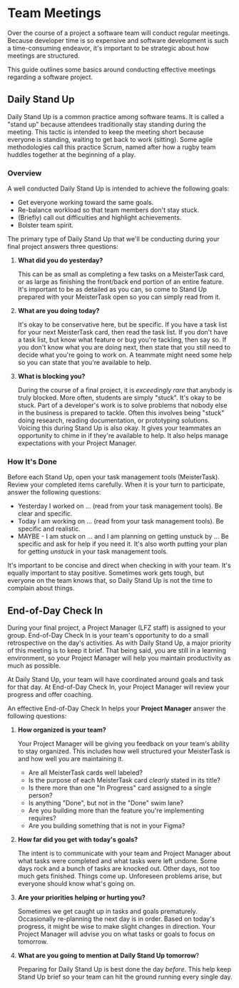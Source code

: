 # Team Meetings

Over the course of a project a software team will conduct regular meetings. Because developer time is so expensive and software development is such a time-consuming endeavor, it's important to be strategic about how meetings are structured.

This guide outlines some basics around conducting effective meetings regarding a software project.

## Daily Stand Up

Daily Stand Up is a common practice among software teams. It is called a "stand up" because attendees traditionally stay standing during the meeting. This tactic is intended to keep the meeting short because everyone is standing, waiting to get back to work (sitting). Some agile methodologies call this practice Scrum, named after how a rugby team huddles together at the beginning of a play.

### Overview

A well conducted Daily Stand Up is intended to achieve the following goals:

- Get everyone working toward the same goals.
- Re-balance workload so that team members don't stay stuck.
- (Briefly) call out difficulties and highlight achievements.
- Bolster team spirit.

The primary type of Daily Stand Up that we'll be conducting during your final project answers three questions:

1. **What did you do yesterday?**

    This can be as small as completing a few tasks on a MeisterTask card, or as large as finishing the front/back end portion of an entire feature. It's important to be as detailed as you can, so come to Stand Up prepared with your MeisterTask open so you can simply read from it.

1. **What are you doing today?**

    It's okay to be conservative here, but be specific. If you have a task list for your next MeisterTask card, then read the task list. If you don't have a task list, but know what feature or bug you're tackling, then say so. If you don't know what you are doing next, then state that you still need to decide what you're going to work on. A teammate might need some help so you can state that you're available to help.

1. **What is blocking you?**

    During the course of a final project, it is _exceedingly rare_ that anybody is truly blocked. More often, students are simply "stuck". It's okay to be stuck. Part of a developer's work is to solve problems that nobody else in the business is prepared to tackle. Often this involves being "stuck" doing research, reading documentation, or prototyping solutions. Voicing this during Stand Up is also okay. It gives your teammates an opportunity to chime in if they're available to help. It also helps manage expectations with your Project Manager.

### How It's Done

Before each Stand Up, open your task management tools (MeisterTask). Review your completed items carefully. When it is your turn to participate, answer the following questions:

  - Yesterday I worked on ... (read from your task management tools). Be clear and specific.
  - Today I am working on ... (read from your task management tools). Be specific and realistic.
  - MAYBE - I am stuck on ... and I am planning on getting unstuck by ... Be specific and ask for help if you need it. It's also worth putting your plan for getting _unstuck_ in your task management tools.

It's important to be concise and direct when checking in with your team. It's equally important to stay positive. Sometimes work gets tough, but everyone on the team knows that, so Daily Stand Up is not the time to complain about things.

## End-of-Day Check In

During your final project, a Project Manager (LFZ staff) is assigned to your group. End-of-Day Check In is your team's opportunity to do a small retrospective on the day's activities. As with Daily Stand Up, a major priority of this meeting is to keep it brief. That being said, you are still in a learning environment, so your Project Manager will help you maintain productivity as much as possible.

At Daily Stand Up, your team will have coordinated around goals and task for that day. At End-of-Day Check In, your Project Manager will review your progress and offer coaching.

An effective End-of-Day Check In helps your **Project Manager** answer the following questions:

1. **How organized is your team?**

    Your Project Manager will be giving you feedback on your team's ability to stay organized. This includes how well structured your MeisterTask is and how well you are maintaining it.
      - Are all MeisterTask cards well labeled?
      - Is the purpose of each MeisterTask card _clearly_ stated in its title?
      - Is there more than one "In Progress" card assigned to a single person?
      - Is anything "Done", but not in the "Done" swim lane?
      - Are you building more than the feature you're implementing requires?
      - Are you building something that is not in your Figma?

1. **How far did you get with today's goals?**

    The intent is to communicate with your team and Project Manager about what tasks were completed and what tasks were left undone. Some days rock and a bunch of tasks are knocked out. Other days, not too much gets finished. Things come up. Unforeseen problems arise, but everyone should know what's going on.

1. **Are your priorities helping or hurting you?**

    Sometimes we get caught up in tasks and goals prematurely. Occasionally re-planning the next day is in order. Based on today's progress, it might be wise to make slight changes in direction. Your Project Manager will advise you on what tasks or goals to focus on tomorrow.

1. **What are you going to mention at Daily Stand Up tomorrow**?

    Preparing for Daily Stand Up is best done the day _before_. This help keep Stand Up brief so your team can hit the ground running every single day.
